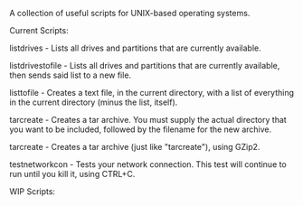 A collection of useful scripts for UNIX-based operating systems.

Current Scripts:

listdrives - Lists all drives and partitions that are currently available.

listdrivestofile - Lists all drives and partitions that are currently available, then sends said list to a new file.

listtofile - Creates a text file, in the current directory, with a list of everything in the current directory (minus the list, itself).

tarcreate - Creates a tar archive. You must supply the actual directory that you want to be included, followed by the filename for the new archive.

tarcreate - Creates a tar archive (just like "tarcreate"), using GZip2.

testnetworkcon - Tests your network connection. This test will continue to run until you kill it, using CTRL+C.


WIP Scripts:


